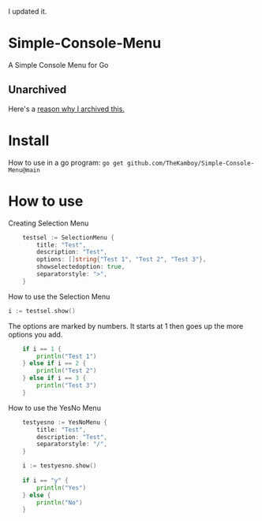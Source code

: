 I updated it.

# Simple-Console-Menu
A Simple Console Menu for Go

## Unarchived
Here's a [reason why I archived this.](https://github.com/TheKamboy/Simple-Console-Menu/blob/main/UNARCHIVED.md)

# Install
How to use in a go program:
`go get github.com/TheKamboy/Simple-Console-Menu@main`

# How to use

Creating Selection Menu
``` go
	testsel := SelectionMenu {
		title: "Test",
		description: "Test",
		options: []string{"Test 1", "Test 2", "Test 3"},
		showselectedoption: true,
		separatorstyle: ">",
	}
```

How to use the Selection Menu
``` go
i := testsel.show()
```

The options are marked by numbers. It starts at 1 then goes up the more options you add.

``` go
	if i == 1 {
		println("Test 1")
	} else if i == 2 {
		println("Test 2")
	} else if i == 3 {
		println("Test 3")
	}
```

How to use the YesNo Menu

``` go
	testyesno := YesNoMenu {
		title: "Test",
		description: "Test",
		separatorstyle: "/",
	}

	i := testyesno.show()
  
	if i == "y" {
		println("Yes")
	} else {
		println("No")
	}
```
